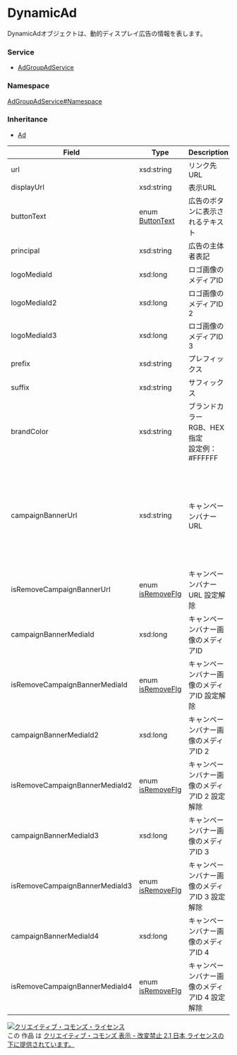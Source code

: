 

# DynamicAd

DynamicAdオブジェクトは、動的ディスプレイ広告の情報を表します。

### Service

+ [AdGroupAdService](../../services/AdGroupAdService.md)

### Namespace

[AdGroupAdService#Namespace](../../services/AdGroupAdService.md#namespace)

### Inheritance

+ [Ad](./Ad.md)

| Field | Type | Description | response | add | set | remove |
| ----- | ---- | ----------- | -------- | --------- | --------- | --------- |
| url | xsd:string | リンク先URL | yes | Requirement | Optional | Ignore | |
| displayUrl | xsd:string | 表示URL | yes | Requirement | Optional | Ignore | |
| buttonText | enum [ButtonText](./ButtonText.md) | 広告のボタンに表示されるテキスト | yes | Optional<br/>*Default：FOR_MORE_INFO | Optional | Ignore | |
| principal | xsd:string | 広告の主体者表記 | yes | Requirement | Optional | Ignore | |
| logoMediaId | xsd:long | ロゴ画像のメディアID | yes | Requirement | Optional | Ignore | |
| logoMediaId2 | xsd:long | ロゴ画像のメディアID 2 | yes | Requirement | Optional | Ignore | |
| logoMediaId3 | xsd:long | ロゴ画像のメディアID 3 | yes | Requirement | Optional | Ignore | |
| prefix | xsd:string | プレフィックス | yes | Optional | Optional | Ignore | |
| suffix | xsd:string | サフィックス | yes | Optional | Optional | Ignore | |
| brandColor | xsd:string | ブランドカラー<br/>RGB、HEX指定<br/>設定例：#FFFFFF | yes | Optional | Optional | Ignore | |
| campaignBannerUrl | xsd:string | キャンペーンバナーURL | yes | Optional<br>設定する場合は<br>- campaignBannerMediaId<br> - campaignBannerMediaId2<br> - campaignBannerMediaId3<br> - campaignBannerMediaId4<br>いずれかの指定が必要 | Optional | Ignore | |
| isRemoveCampaignBannerUrl | enum [isRemoveFlg](./isRemoveFlg.md) | キャンペーンバナーURL 設定解除 | yes | Ignore | Optional | Ignore | |
| campaignBannerMediaId | xsd:long | キャンペーンバナー画像のメディアID | yes | Optional | Optional | Ignore | |
| isRemoveCampaignBannerMediaId | enum [isRemoveFlg](./isRemoveFlg.md) | キャンペーンバナー画像のメディアID 設定解除 | yes | Ignore | Optional | Ignore | |
| campaignBannerMediaId2 | xsd:long | キャンペーンバナー画像のメディアID 2 | yes | Optional | Optional | Ignore | |
| isRemoveCampaignBannerMediaId2 | enum [isRemoveFlg](./isRemoveFlg.md) | キャンペーンバナー画像のメディアID 2 設定解除 | yes | Ignore | Optional | Ignore | |
| campaignBannerMediaId3 | xsd:long | キャンペーンバナー画像のメディアID 3 | yes | Optional | Optional | Ignore | |
| isRemoveCampaignBannerMediaId3 | enum [isRemoveFlg](./isRemoveFlg.md) | キャンペーンバナー画像のメディアID 3 設定解除 | yes | Ignore | Optional | Ignore | |
| campaignBannerMediaId4 | xsd:long | キャンペーンバナー画像のメディアID 4 | yes | Optional | Optional | Ignore | |
| isRemoveCampaignBannerMediaId4 | enum [isRemoveFlg](./isRemoveFlg.md) | キャンペーンバナー画像のメディアID 4 設定解除 | yes | Ignore | Optional | Ignore | |

<a rel="license" href="http://creativecommons.org/licenses/by-nd/2.1/jp/"><img alt="クリエイティブ・コモンズ・ライセンス" style="border-width:0" src="https://i.creativecommons.org/l/by-nd/2.1/jp/88x31.png" /></a><br />この 作品 は <a rel="license" href="http://creativecommons.org/licenses/by-nd/2.1/jp/">クリエイティブ・コモンズ 表示 - 改変禁止 2.1 日本 ライセンスの下に提供されています。</a>
